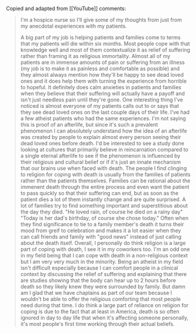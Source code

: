 Copied and adapted from [[YouTube]] comments:

>I'm a hospice nurse so I'll give some of my thoughts from just from my anecdotal experiences with my patients. 
>
>A big part of my job is helping patients and families come to terms that my patients will die within six months. Most people cope with that knowledge well and most of them contextualize it as relief of suffering rather than framing it as religious immortality. Almost all of my patients are in immense amounts of pain or suffering from an illness (my job is to make it as painless and comfortable as possible) and they almost always mention how they'll be happy to see dead loved ones and it does help them with turning the experience from horrible to hopeful. It definitely does calm anxieties in patients and families when they believe that their suffering will actually have a payoff and isn't just needless pain until they're gone. One interesting thing I've noticed is almost everyone of my patients calls out to or says that they see dead loved ones on the last couple days of their life. I've had a few atheist patients who had the same experiences. I'm not saying this is proof of an afterlife, but since it's such a prevalent phenomenon I can absolutely understand how the idea of an afterlife was created by people to explain almost every person seeing their dead loved ones before death. I'd be interested to see a study done looking at cultures that primarily believe in reincarnation compared to a single eternal afterlife to see if the phenomenon is influenced by their religious and cultural belief or if it's just an innate mechanism that our brains use when faced with death. The people I find clinging to religion for coping with death is usually from the families of patients rather than the patients themselves. Families can be rational about the immenent death through the entire process and even want the patient to pass quickly so that their suffering can end, but as soon as the patient dies a lot of them instantly change and are quite surprised. A lot of families try to find something important and superstitious about the day they died. "He loved rain, of course he died on a rainy day" "Today is her dad's birthday, of course she chose today." Often when they find significance to tie to a family member's death it turns their mood from greif to celebration and makes it a lot easier when they can call friends and family with "good news" instead of just calling about the death itself. Overall, I personally do think religion is a large part of coping with death, I see it in my coworkers too. I'm an odd one in my field being that I can cope with death in a non-religious context but I am very very much in the minority. Being an atheist in my field isn't difficult especially because I can comfort people in a clinical context by discussing the relief of suffering and explaining that there are studies showing that the body can hear up to 2 hours before death so they likely knew they were surrounded by family. But damn am I glad that we have chaplains as part of our team because I wouldn't be able to offer the religious comforting that most people need during that time. I do think a large part of reliance on religion for coping is due to the fact that at least in America, death is so often ignored in day to day life that when it's affecting someone personally, it's most people's first time working through their actual beliefs.